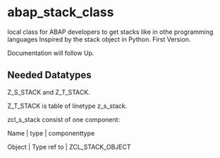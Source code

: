 # abap_stack_class
local class for ABAP developers to get stacks like in othe programming languages
Inspired by the stack object in Python.
First Version. 

Documentation will follow Up.

## Needed Datatypes
Z_S_STACK and Z_T_STACK. 

Z_T_STACK is table of linetype z_s_stack.

zcl_s_stack consist of one component:

Name   |   type      |  componenttype

Object | Type ref to |  ZCL_STACK_OBJECT
